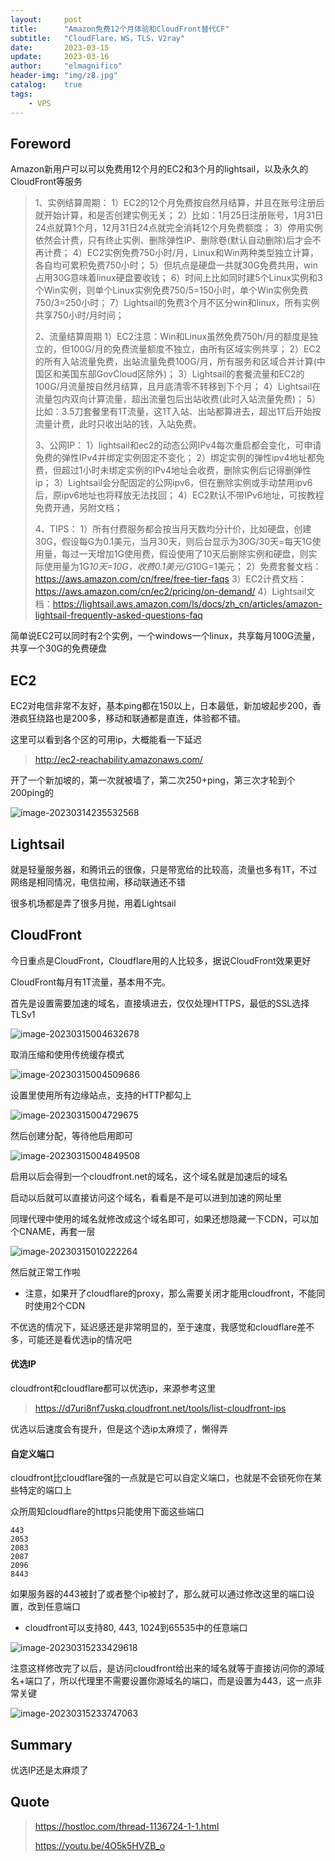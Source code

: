 ```yaml
---
layout:     post
title:      "Amazon免费12个月体验和CloudFront替代CF"
subtitle:   "CloudFlare，WS，TLS，V2ray"
date:       2023-03-15
update:     2023-03-16
author:     "elmagnifico"
header-img: "img/z8.jpg"
catalog:    true
tags:
    - VPS
---
```


## Foreword

Amazon新用户可以可以免费用12个月的EC2和3个月的lightsail，以及永久的CloudFront等服务

> 1、实例结算周期：
> 1）EC2的12个月免费按自然月结算，并且在账号注册后就开始计算，和是否创建实例无关；
> 2）比如：1月25日注册账号，1月31日24点就算1个月，12月31日24点就完全消耗12个月免费额度；
> 3）停用实例依然会计费，只有终止实例、删除弹性IP、删除卷(默认自动删除)后才会不再计费；
> 4）EC2实例免费750小时/月，Linux和Win两种类型独立计算，各自均可累积免费750小时；
> 5）但坑点是硬盘一共就30G免费共用，win占用30G意味着linux硬盘要收钱；
> 6）时间上比如同时建5个Linux实例和3个Win实例，则单个Linux实例免费750/5=150小时，单个Win实例免费750/3=250小时；
> 7）Lightsail的免费3个月不区分win和linux，所有实例共享750小时/月时间；
>
> 2、流量结算周期
> 1）EC2注意：Win和Linux虽然免费750h/月的额度是独立的，但100G/月的免费流量额度不独立，由所有区域实例共享；
> 2）EC2的所有入站流量免费，出站流量免费100G/月，所有服务和区域合并计算(中国区和美国东部GovCloud区除外)；
> 3）Lightsail的套餐流量和EC2的100G/月流量按自然月结算，且月底清零不转移到下个月；
> 4）Lightsail在流量包内双向计算流量，超出流量包后出站收费(此时入站流量免费)；
> 5）比如：3.5刀套餐里有1T流量，这1T入站、出站都算进去，超出1T后开始按流量计费，此时只收出站的钱，入站免费。
>
> 3、公网IP：
> 1）lightsail和ec2的动态公网IPv4每次重启都会变化，可申请免费的弹性IPv4并绑定实例固定不变化；
> 2）绑定实例的弹性ipv4地址都免费，但超过1小时未绑定实例的IPv4地址会收费，删除实例后记得删弹性ip；
> 3）Lightsail会分配固定的公网ipv6，但在删除实例或手动禁用ipv6后，原ipv6地址也将释放无法找回；
> 4）EC2默认不带IPv6地址，可按教程免费开通，另附文档；
>
> 4、TIPS：
> 1）所有付费服务都会按当月天数均分计价，比如硬盘，创建30G，假设每G为0.1美元，当月30天，则后台显示为30G/30天=每天1G使用量，每过一天增加1G使用费，假设使用了10天后删除实例和硬盘，则实际使用量为1G*10天=10G，收费0.1美元/G*10G=1美元；
> 2）免费套餐文档：https://aws.amazon.com/cn/free/free-tier-faqs
> 3）EC2计费文档：https://aws.amazon.com/cn/ec2/pricing/on-demand/
> 4）Lightsail文档：https://lightsail.aws.amazon.com/ls/docs/zh_cn/articles/amazon-lightsail-frequently-asked-questions-faq

简单说EC2可以同时有2个实例，一个windows一个linux，共享每月100G流量，共享一个30G的免费硬盘



## EC2

EC2对电信非常不友好，基本ping都在150以上，日本最低，新加坡起步200，香港疯狂绕路也是200多，移动和联通都是直连，体验都不错。

这里可以看到各个区的可用ip，大概能看一下延迟

> http://ec2-reachability.amazonaws.com/

开了一个新加坡的，第一次就被墙了，第二次250+ping，第三次才轮到个200ping的

![image-20230314235532568](https://img.elmagnifico.tech/static/upload/elmagnifico/202303142358268.png)



## Lightsail

就是轻量服务器，和腾讯云的很像，只是带宽给的比较高，流量也多有1T，不过网络是相同情况，电信拉闸，移动联通还不错

很多机场都是弄了很多月抛，用着Lightsail



## CloudFront

今日重点是CloudFront，Cloudflare用的人比较多，据说CloudFront效果更好

CloudFront每月有1T流量，基本用不完。



首先是设置需要加速的域名，直接填进去，仅仅处理HTTPS，最低的SSL选择TLSv1

![image-20230315004632678](https://img.elmagnifico.tech/static/upload/elmagnifico/202303150046726.png)

取消压缩和使用传统缓存模式

![image-20230315004509686](https://img.elmagnifico.tech/static/upload/elmagnifico/202303150045732.png)

设置里使用所有边缘站点，支持的HTTP都勾上

![image-20230315004729675](https://img.elmagnifico.tech/static/upload/elmagnifico/202303150047729.png)

然后创建分配，等待他启用即可

![image-20230315004849508](https://img.elmagnifico.tech/static/upload/elmagnifico/202303150048543.png)

启用以后会得到一个cloudfront.net的域名，这个域名就是加速后的域名

启动以后就可以直接访问这个域名，看看是不是可以进到加速的网址里

同理代理中使用的域名就修改成这个域名即可，如果还想隐藏一下CDN，可以加个CNAME，再套一层

![image-20230315010222264](https://img.elmagnifico.tech/static/upload/elmagnifico/202303150102305.png)

然后就正常工作啦

- 注意，如果开了cloudflare的proxy，那么需要关闭才能用cloudfront，不能同时使用2个CDN

不优选的情况下，延迟感还是非常明显的，至于速度，我感觉和cloudflare差不多，可能还是看优选ip的情况吧



#### 优选IP

cloudfront和cloudflare都可以优选ip，来源参考这里

> https://d7uri8nf7uskq.cloudfront.net/tools/list-cloudfront-ips

优选以后速度会有提升，但是这个选ip太麻烦了，懒得弄



#### 自定义端口

cloudfront比cloudflare强的一点就是它可以自定义端口，也就是不会锁死你在某些特定的端口上

众所周知cloudflare的https只能使用下面这些端口

```
443
2053
2083
2087
2096
8443
```

如果服务器的443被封了或者整个ip被封了，那么就可以通过修改这里的端口设置，改到任意端口

- cloudfront可以支持80, 443, 1024到65535中的任意端口



![image-20230315233429618](https://img.elmagnifico.tech/static/upload/elmagnifico/202303152334684.png)

注意这样修改完了以后，是访问cloudfront给出来的域名就等于直接访问你的源域名+端口了，所以代理里不需要设置你源域名的端口，而是设置为443，这一点非常关键

![image-20230315233747063](https://img.elmagnifico.tech/static/upload/elmagnifico/202303152337099.png)



## Summary

优选IP还是太麻烦了



## Quote

> https://hostloc.com/thread-1136724-1-1.html
>
> https://youtu.be/4O5k5HVZB_o

